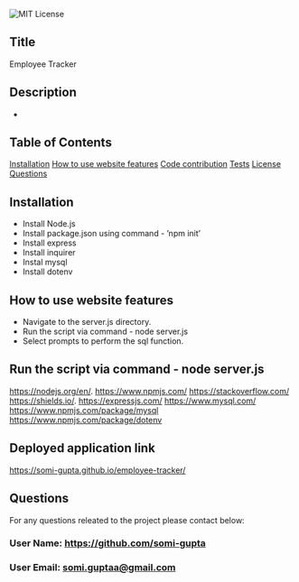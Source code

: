 ![MIT License](https://img.shields.io/badge/license-MIT-green?raw=true)  

## Title 
Employee Tracker

## Description 
- 

## Table of Contents
[Installation](#installation)
[How to use website features](#how-to-use-website-features)
[Code contribution](#code-contribution)
[Tests](#tests)
[License](#license)
[Questions](#questions)

## Installation
- Install Node.js  
- Install package.json using command - ’npm init’
- Install express
- Install inquirer
- Instal mysql
- Install dotenv

## How to use website features
- Navigate to the server.js directory.
- Run the script via command - node server.js
- Select prompts to perform the sql function.

## Run the script via command - node server.js
https://nodejs.org/en/.
https://www.npmjs.com/
https://stackoverflow.com/
https://shields.io/.
https://expressjs.com/
https://www.mysql.com/
https://www.npmjs.com/package/mysql
https://www.npmjs.com/package/dotenv

## Deployed application link
https://somi-gupta.github.io/employee-tracker/

## Questions
For any questions releated to the project please contact below:
### User Name: https://github.com/somi-gupta
### User Email: somi.guptaa@gmail.com

